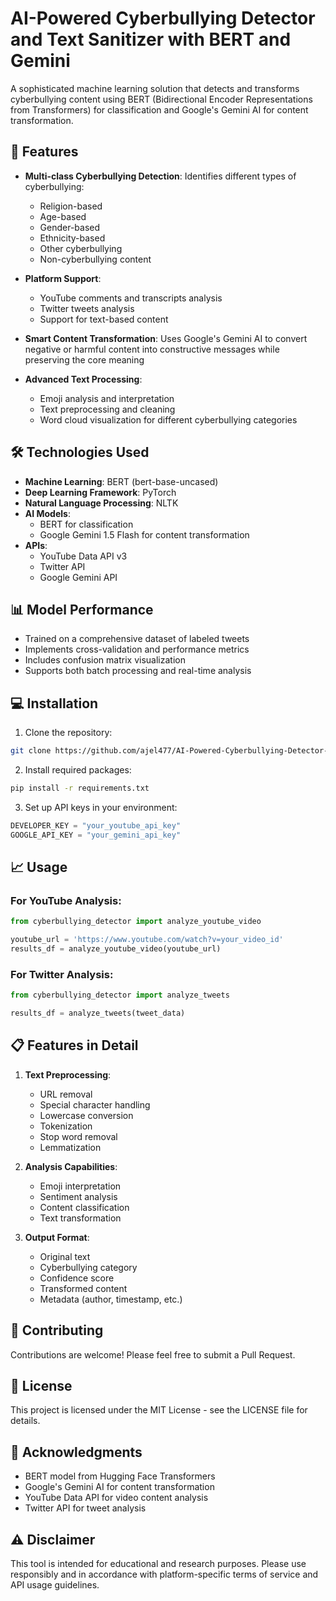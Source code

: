 # AI-Powered Cyberbullying Detector and Text Sanitizer with BERT and Gemini

A sophisticated machine learning solution that detects and transforms cyberbullying content using BERT (Bidirectional Encoder Representations from Transformers) for classification and Google's Gemini AI for content transformation.

## 🌟 Features

- **Multi-class Cyberbullying Detection**: Identifies different types of cyberbullying:
  - Religion-based
  - Age-based
  - Gender-based
  - Ethnicity-based
  - Other cyberbullying
  - Non-cyberbullying content

- **Platform Support**:
  - YouTube comments and transcripts analysis
  - Twitter tweets analysis
  - Support for text-based content

- **Smart Content Transformation**: Uses Google's Gemini AI to convert negative or harmful content into constructive messages while preserving the core meaning

- **Advanced Text Processing**:
  - Emoji analysis and interpretation
  - Text preprocessing and cleaning
  - Word cloud visualization for different cyberbullying categories

## 🛠️ Technologies Used

- **Machine Learning**: BERT (bert-base-uncased)
- **Deep Learning Framework**: PyTorch
- **Natural Language Processing**: NLTK
- **AI Models**: 
  - BERT for classification
  - Google Gemini 1.5 Flash for content transformation
- **APIs**:
  - YouTube Data API v3
  - Twitter API
  - Google Gemini API

## 📊 Model Performance

- Trained on a comprehensive dataset of labeled tweets
- Implements cross-validation and performance metrics
- Includes confusion matrix visualization
- Supports both batch processing and real-time analysis

## 💻 Installation

1. Clone the repository:
```bash
git clone https://github.com/ajel477/AI-Powered-Cyberbullying-Detector-and-Text-Sanitizer-with-BERT-and-Gemini.git
```

2. Install required packages:
```bash
pip install -r requirements.txt
```

3. Set up API keys in your environment:
```python
DEVELOPER_KEY = "your_youtube_api_key"
GOOGLE_API_KEY = "your_gemini_api_key"
```

## 📈 Usage

### For YouTube Analysis:
```python
from cyberbullying_detector import analyze_youtube_video

youtube_url = 'https://www.youtube.com/watch?v=your_video_id'
results_df = analyze_youtube_video(youtube_url)
```

### For Twitter Analysis:
```python
from cyberbullying_detector import analyze_tweets

results_df = analyze_tweets(tweet_data)
```

## 📋 Features in Detail

1. **Text Preprocessing**:
   - URL removal
   - Special character handling
   - Lowercase conversion
   - Tokenization
   - Stop word removal
   - Lemmatization

2. **Analysis Capabilities**:
   - Emoji interpretation
   - Sentiment analysis
   - Content classification
   - Text transformation

3. **Output Format**:
   - Original text
   - Cyberbullying category
   - Confidence score
   - Transformed content
   - Metadata (author, timestamp, etc.)

## 🤝 Contributing

Contributions are welcome! Please feel free to submit a Pull Request.

## 📄 License

This project is licensed under the MIT License - see the LICENSE file for details.

## 🙏 Acknowledgments

- BERT model from Hugging Face Transformers
- Google's Gemini AI for content transformation
- YouTube Data API for video content analysis
- Twitter API for tweet analysis

## ⚠️ Disclaimer

This tool is intended for educational and research purposes. Please use responsibly and in accordance with platform-specific terms of service and API usage guidelines.